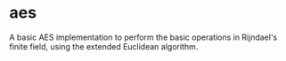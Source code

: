 # aes
A basic AES implementation to perform the basic operations in Rijndael's finite field, using the extended Euclidean algorithm.
